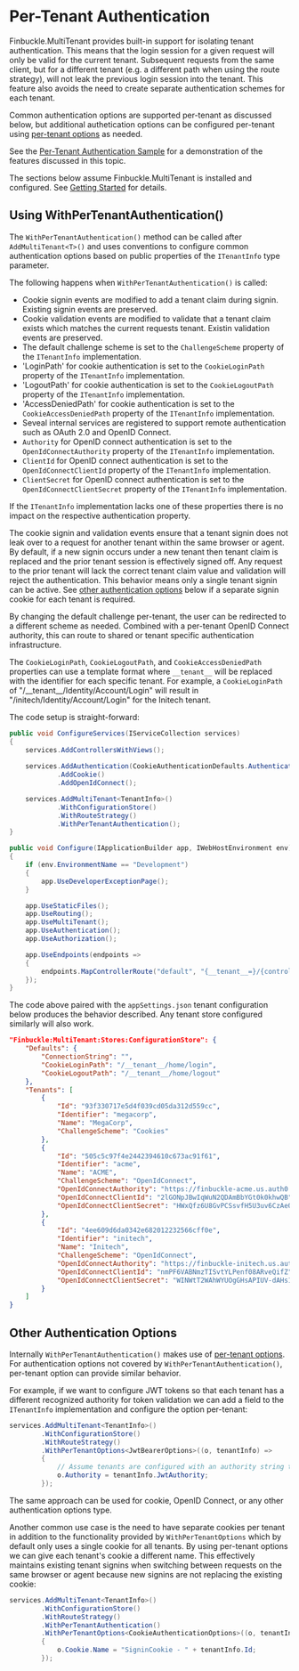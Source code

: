 # Per-Tenant Authentication

Finbuckle.MultiTenant provides built-in support for isolating tenant
authentication. This means that the login session for a given request will only
be valid for the current tenant. Subsequent requests from the same client, but
for a different tenant (e.g. a different path when using the route strategy),
will not leak the previous login session into the tenant. This feature also
avoids the need to create separate authentication schemes for each tenant.

Common authentication options are supported per-tenant as discussed below, but
additional authetication options can be configured per-tenant using
[per-tenant options](Options) as needed.

See the [Per-Tenant Authentication Sample](https://github.com/Finbuckle/Finbuckle.MultiTenant/tree/master/samples/ASP.NET%20Core%203/PerTenantAuthenticationSample)
for a demonstration of the features discussed in this topic.

The sections below assume Finbuckle.MultiTenant is installed and configured. See
[Getting Started](GettingStarted) for details.

## Using WithPerTenantAuthentication()

The `WithPerTenantAuthentication()` method can be called after
`AddMultiTenant<T>()` and uses conventions to configure common authentication
options based on public properties of the `ITenantInfo` type parameter.

The following happens when `WithPerTenantAuthentication()` is called:
- Cookie signin events are modified to add a tenant claim during signin. Existing
  signin events are preserved.
- Cookie validation events are modified to validate that a tenant claim exists
  which matches the current requests tenant. Existin validation events are
  preserved.
- The default challenge scheme is set to the `ChallengeScheme` property
  of the `ITenantInfo` implementation.
- 'LoginPath' for cookie authentication is set to the `CookieLoginPath` property
  of the `ITenantInfo` implementation.
- 'LogoutPath' for cookie authentication is set to the `CookieLogoutPath`
  property of the `ITenantInfo` implementation.
- 'AccessDeniedPath' for cookie authentication is set to the
  `CookieAccessDeniedPath` property of the `ITenantInfo` implementation.
- Seveal internal services are registered to support remote authentication such
  as OAuth 2.0 and OpenID Connect.
- `Authority` for OpenID connect authentication is set to the
  `OpenIdConnectAuthority` property of the `ITenantInfo` implementation.
- `ClientId` for OpenID connect authentication is set to the
  `OpenIdConnectClientId` property of the `ITenantInfo` implementation.
- `ClientSecret` for OpenID connect authentication is set to the
  `OpenIdConnectClientSecret` property of the `ITenantInfo` implementation.

If the `ITenantInfo` implementation lacks one of these properties there is no
impact on the respective authentication property.

The cookie signin and validation events ensure that a tenant signin does not
leak over to a request for another tenant within the same browser or agent. By
default, if a new signin occurs under a new tenant then tenant claim is replaced
and the prior tenant session is effectively signed off. Any request to the prior
tenant will lack the correct tenant claim value and validation will reject the
authentication. This behavior means only a single tenant signin can be active.
See [other authentication options](#other-authentication-options) below if a
separate signin cookie for each tenant is required.

By changing the default challenge per-tenant, the user can be redirected to a
different scheme as needed. Combined with a per-tenant OpenID Connect authority,
this can route to shared or tenant specific authentication infrastructure.

The `CookieLoginPath`, `CookieLogoutPath`, and
`CookieAccessDeniedPath` properties can use a template format where `__tenant__`
will be replaced with the identifier for each specific tenant. For example, a
`CookieLoginPath` of "/\_\_tenant\_\_/Identity/Account/Login" will result in
"/initech/Identity/Account/Login" for the Initech tenant.

The code setup is straight-forward:

```cs
public void ConfigureServices(IServiceCollection services)
{
    services.AddControllersWithViews();
    
    services.AddAuthentication(CookieAuthenticationDefaults.AuthenticationScheme)
            .AddCookie()
            .AddOpenIdConnect();

    services.AddMultiTenant<TenantInfo>()
            .WithConfigurationStore()
            .WithRouteStrategy()
            .WithPerTenantAuthentication();
}

public void Configure(IApplicationBuilder app, IWebHostEnvironment env)
{
    if (env.EnvironmentName == "Development")
    {
        app.UseDeveloperExceptionPage();
    }

    app.UseStaticFiles();
    app.UseRouting();
    app.UseMultiTenant();
    app.UseAuthentication();
    app.UseAuthorization();

    app.UseEndpoints(endpoints =>
    {
        endpoints.MapControllerRoute("default", "{__tenant__=}/{controller=Home}/{action=Index}");
    });
}
```

The code above paired with the `appSettings.json` tenant configuration below
produces the behavior described. Any tenant store configured similarly will also
work.

```json
"Finbuckle:MultiTenant:Stores:ConfigurationStore": {
    "Defaults": {
        "ConnectionString": "",
        "CookieLoginPath": "/__tenant__/home/login",
        "CookieLogoutPath": "/__tenant__/home/logout"
    },
    "Tenants": [
        {
            "Id": "93f330717e5d4f039cd05da312d559cc",
            "Identifier": "megacorp",
            "Name": "MegaCorp",
            "ChallengeScheme": "Cookies"
        },
        {
            "Id": "505c5c97f4e2442394610c673ac91f61",
            "Identifier": "acme",
            "Name": "ACME",
            "ChallengeScheme": "OpenIdConnect",
            "OpenIdConnectAuthority": "https://finbuckle-acme.us.auth0.com",
            "OpenIdConnectClientId": "2lGONpJBwIqWuN2QDAmBbYGt0k0khwQB",
            "OpenIdConnectClientSecret": "HWxQfz6U8GvPCSsvfH5U3uv6CzAeQSt8qHrc19_qEvUQhdsaJX9Dp-t9W-5SAj0m"
        },
        {
            "Id": "4ee609d6da0342e682012232566cff0e",
            "Identifier": "initech",
            "Name": "Initech",
            "ChallengeScheme": "OpenIdConnect",
            "OpenIdConnectAuthority": "https://finbuckle-initech.us.auth0.com",
            "OpenIdConnectClientId": "nmPF6VABNmzTISvtYLPenf08ARveQifZ",
            "OpenIdConnectClientSecret": "WINWtT2WAhWYUOgGHsAPIUV-dAHs1X4qcU6Pv98HBrorlOB5OMKetnsR0Ov0LuVm"
        }
    ]
}
```

## Other Authentication Options

Internally `WithPerTenantAuthentication()` makes use of
[per-tenant options](Options). For authentication options not covered by
`WithPerTenantAuthentication()`, per-tenant option can provide similar behavior.

For example, if we want to configure JWT tokens so that each tenant has a
different recognized authority for token validation we can add a field to the
`ITenantInfo` implementation and configure the option per-tenant:

```cs
services.AddMultiTenant<TenantInfo>()
        .WithConfigurationStore()
        .WithRouteStrategy()
        .WithPerTenantOptions<JwtBearerOptions>((o, tenantInfo) =>
        {
            // Assume tenants are configured with an authority string to use here.
            o.Authority = tenantInfo.JwtAuthority;
        });
```

The same approach can be used for cookie, OpenID Connect, or any other
authentication options type.

Another common use case is the need to have separate cookies per tenant in
addition to the functionality provided by `WithPerTenantOptions` which by
default only uses a single cookie for all tenants. By using per-tenant options
we can give each tenant's cookie a different name. This effectively maintains
existing tenant signins when switching between requests on the same browser or
agent because new signins are not replacing the existing cookie:

```cs
services.AddMultiTenant<TenantInfo>()
        .WithConfigurationStore()
        .WithRouteStrategy()
        .WithPerTenantAuthentication()
        .WithPerTenantOptions<CookieAuthenticationOptions>((o, tenantInfo) =>
        {
            o.Cookie.Name = "SigninCookie - " + tenantInfo.Id;
        });
```